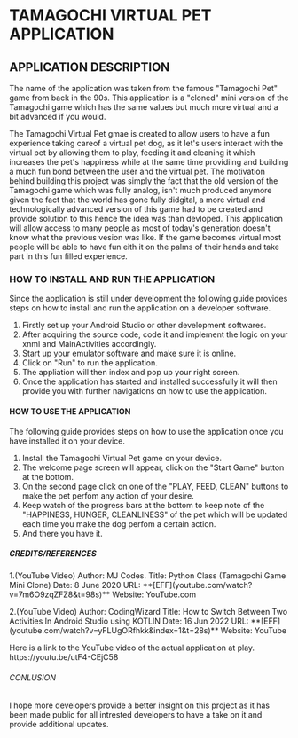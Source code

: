 <h1>TAMAGOCHI VIRTUAL PET APPLICATION</h1>

<h2>APPLICATION DESCRIPTION</h2>
<p>The name of the application was taken from the famous "Tamagochi Pet" game from back in the 90s. This application is a "cloned" mini version of the Tamagochi game which has the same values but much more virtual and a bit advanced if you would.</p>

<p>The Tamagochi Virtual Pet gmae is created to allow users to have a fun experience taking careof a virtual pet dog, as it let's users interact with the virtual pet by allowing them to play, feeding it and cleaning it which increases the pet's happiness while at the same time providiing and building a much fun bond between the user and the virtual pet. The motivation behind building this project was simply the fact that the old version of the Tamagochi game which was fully analog, isn't much produced anymore given the fact that the world has gone fully didgital, a more virtual and technologically  advanced version of this game had to be created and provide solution to this hence the idea was than devloped. This application will allow access to many people as most of today's generation doesn't know what the previous vesion was like. If the game becomes virtual most people will be able to have fun eith it on the palms of their hands and take part in this fun filled experience.</p>

<h3>HOW TO INSTALL AND RUN THE APPLICATION</h3>
<p>Since the application is still under development the following guide provides steps on how to install and run the application on a developer software.

1. Firstly set up your Android Studio or other development softwares.
2. After acquiring the source code, code it and implement the logic on your xnml and MainActivities accordingly.
3. Start up your emulator software and make sure it is online.
4. Click on "Run" to run the application.
5. The appliation will then index and pop up your right screen.
6. Once the application has started and installed successfully it will then provide you with further navigations on how to use the application.</p>

<h4>HOW TO USE THE APPLICATION</h4>
<p>The following guide provides steps on how to use the application once you have installed it on your device.

1. Install the Tamagochi Virtual Pet game on your device.
2. The welcome page screen will appear, click on the "Start Game" button at the bottom.
3. On the second page click on one of the "PLAY, FEED, CLEAN" buttons to make the pet perfom any action of your desire.
4. Keep watch of the progress bars at the bottom to keep note of the "HAPPINESS, HUNGER, CLEANLINESS" of the pet which will be updated each time you make the dog perfom a certain action.
5. And there you have it.</p>

<h5>CREDITS/REFERENCES</h5>
<p>1.(YouTube Video)
Author: MJ Codes.
Title: Python Class (Tamagochi Game Mini Clone)
Date: 8 June 2020
URL: **[EFF](youtube.com/watch?v=7m6O9zqZFZ8&t=98s)**
Website: YouTube.com</p>

<p>2.(YouTube Video)
Author: CodingWizard
Title: How to Switch Between Two Activities In Android Studio using KOTLIN
Date: 16 Jun 2022
URL: **[EFF](youtube.com/watch?v=yFLUgORfhkk&index=1&t=28s)**
Website: YouTube</p>

<p>Here is a link to the YouTube video of the actual application at play.
https://youtu.be/utF4-CEjC58</p>

<h6>CONLUSION</h6>
<p>I hope more developers provide a better insight on this project as it has been made public for all intrested developers to have a take on it and provide additional updates.</p>
